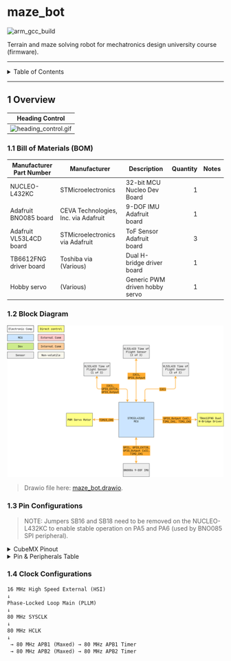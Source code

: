# maze_bot

![arm_gcc_build](https://github.com/danielljeon/maze_bot/actions/workflows/arm_gcc_build.yaml/badge.svg)

Terrain and maze solving robot for mechatronics design university course
(firmware).

---

<details markdown="1">
  <summary>Table of Contents</summary>

<!-- TOC -->
* [maze_bot](#maze_bot)
  * [1 Overview](#1-overview)
    * [1.1 Bill of Materials (BOM)](#11-bill-of-materials-bom)
    * [1.2 Block Diagram](#12-block-diagram)
    * [1.3 Pin Configurations](#13-pin-configurations)
    * [1.4 Clock Configurations](#14-clock-configurations)
<!-- TOC -->

</details>

---

## 1 Overview

|                 Heading Control                  |
|:------------------------------------------------:|
| ![heading_control.gif](docs/heading_control.gif) |

### 1.1 Bill of Materials (BOM)

| Manufacturer Part Number | Manufacturer                         | Description                    | Quantity | Notes |
|--------------------------|--------------------------------------|--------------------------------|---------:|-------|
| NUCLEO-L432KC            | STMicroelectronics                   | 32-bit MCU Nucleo Dev Board    |        1 |       |
| Adafruit BNO085 board    | CEVA Technologies, Inc. via Adafruit | 9-DOF IMU Adafruit board       |        1 |       |
| Adafruit VL53L4CD board  | STMicroelectronics via Adafruit      | ToF Sensor Adafruit board      |        3 |       |
| TB6612FNG driver board   | Toshiba via (Various)                | Dual H-bridge driver board     |        1 |       |
| Hobby servo              | (Various)                            | Generic PWM driven hobby servo |        1 |       |

### 1.2 Block Diagram

![maze_bot.drawio.png](docs/maze_bot.drawio.png)

> Drawio file here: [maze_bot.drawio](docs/maze_bot.drawio).

### 1.3 Pin Configurations

> NOTE: Jumpers SB16 and SB18 need to be removed on the NUCLEO-L432KC to enable
> stable operation on PA5 and PA6 (used by BNO085 SPI peripheral).

<details markdown="1">
  <summary>CubeMX Pinout</summary>

![CubeMX Pinout.png](docs/CubeMX%20Pinout.png)

</details>

<details markdown="1">
  <summary>Pin & Peripherals Table</summary>

| STM32L432KC | Peripheral              | Config                         | Connection                       | Notes                     |
|-------------|-------------------------|--------------------------------|----------------------------------|---------------------------|
| PB3         | `SYS_JTDO-SWO`          |                                | Onboard ST-Link                  |                           |
| PA14        | `SYS_JTCK-SWCLK`        |                                | Onboard ST-Link                  |                           |
| PA13        | `SYS_JTMS-SWDIO`        |                                | Onboard ST-Link                  |                           |
|             | `TIM2_CH1`              | PWM no output                  |                                  | BNO085 SH2 driver timer.  |
| PA5         | `SPI1_SCK`              |                                | BNO085 Pin 19: `H_SCL/SCK/RX`    |                           |
| PA4         | `GPIO_Output` (SPI1 CS) | Set high                       | BNO085 Pin 18: `H_CSN`           |                           |
| PA6         | `SPI1_MISO`             |                                | BNO085 Pin 20: `H_SDA/H_MISO/TX` |                           |
| PA7         | `SPI1_MOSI`             |                                | BNO085 Pin 17: `SA0/H_MOSI`      |                           |
| PB0         | `GPIO_EXTI0`            | Pull-up, falling edge          | BNO085 Pin 14: `H_INTN`          |                           |
| PB1         | `GPIO_Output`           | Set high                       | BNO085 Pin 6: `PS0/Wake`         | Pull low to trigger wake. |
|             |                         | Hardware pull-up               | BNO085 Pin 5: `PS1`              |                           |
| PA1         | `GPIO_Output`           | Set high                       | BNO085 Pin 11: `NRST`            | Pull low to reset.        |
| PA9         | `I2C1_SCL`              |                                | VL53L4CD Pin 10: `SCL`           |                           |
| PA10        | `I2C1_SDA`              |                                | VL53L4CD Pin 9: `SDA`            |                           |
| PB4         | `GPIO_EXTI4`            | Hardware pull-up, falling edge | VL53L4CD (1 of 3) Pin 7: `GPIO1` |                           |
| PB5         | `GPIO_Output`           | Hardware pull-up               | VL53L4CD (1 of 3) Pin 5: `XSHUT` |                           |
|             |                         | Hardware pull-up, falling edge | VL53L4CD (2 of 3) Pin 7: `GPIO1` |                           |
| PA3         | `GPIO_Output`           | Hardware pull-up               | VL53L4CD (2 of 3) Pin 5: `XSHUT` |                           |
|             |                         | Hardware pull-up               | VL53L4CD (3 of 3) Pin 7: `GPIO1` |                           |
|             |                         | Hardware pull-up               | VL53L4CD (3 of 3) Pin 5: `XSHUT` |                           |
| PA8         | `TIM1_CH1`              | PWM output                     | TB6612FNG Board Pin x: `PWMA`    |                           |
| PA11        | `TIM1_CH4`              | PWM output                     | TB6612FNG Board Pin x: `PWMB`    |                           |
| PA12        | `GPIO_Output`           |                                | TB6612FNG Board Pin x: `DIR_A1`  |                           |
|             |                         | PA12 externally inverted       | TB6612FNG Board Pin x: `DIR_A2`  |                           |
| PA0         | `GPIO_Output`           |                                | TB6612FNG Board Pin x: `DIR_B1`  |                           |
|             |                         | PA0 externally inverted        | TB6612FNG Board Pin x: `DIR_B2`  |                           |
| PA2         | `TIM15_CH1`             | PWM output                     | Hobby Servo Pin x: `PWM`         |                           |

</details>

### 1.4 Clock Configurations

```
16 MHz High Speed External (HSI)
↓
Phase-Locked Loop Main (PLLM)
↓
80 MHz SYSCLK
↓
80 MHz HCLK
↓
 → 80 MHz APB1 (Maxed) → 80 MHz APB1 Timer
 → 80 MHz APB2 (Maxed) → 80 MHz APB2 Timer
```
